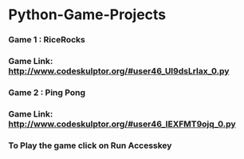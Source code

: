 # Python-Game-Projects

### Game 1 : RiceRocks
### Game Link: http://www.codeskulptor.org/#user46_Ul9dsLrlax_0.py


### Game 2 : Ping Pong 
### Game Link: http://www.codeskulptor.org/#user46_IEXFMT9ojq_0.py


### To Play the game click on Run Accesskey
